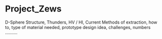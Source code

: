 # Project_Zews
D-Sphere Structure, Thunders, HV / HI, Current Methods of extraction, how to, type of material needed, prototype design idea, challenges, numbers ..........
